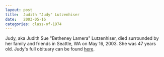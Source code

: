 ```yaml
---
layout: post
title:  Judith "Judy" Lutzenhiser
date:   2003-05-16
categories: class-of-1974
---
```

Judy, aka Judith Sue "Betheney Lamera" Lutzenhiser, died surrounded by her family and friends in Seattle, WA on May 16, 2003. She was 47 years old. Judy's full obituary can be found [here](http://tinyurl.com/pp9smq3).
